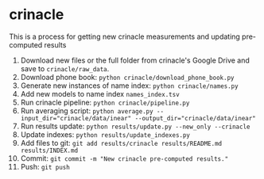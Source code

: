# crinacle
This is a process for getting new crinacle measurements and updating pre-computed results

1. Download new files or the full folder from crinacle's Google Drive and save to `crinacle/raw_data`.
2. Download phone book: `python crinacle/download_phone_book.py`
3. Generate new instances of name index: `python crinacle/names.py`
4. Add new models to name index `names_index.tsv`
5. Run crinacle pipeline: `python crinacle/pipeline.py`
6. Run averaging script: `python average.py --input_dir="crinacle/data/inear" --output_dir="crinacle/data/inear"`
7. Run results update: `python results/update.py --new_only --crinacle`
8. Update indexes: `python results/update_indexes.py`
9. Add files to git: `git add results/crinacle results/README.md results/INDEX.md`
10. Commit: `git commit -m "New crinacle pre-computed results."`
11. Push: `git push`
